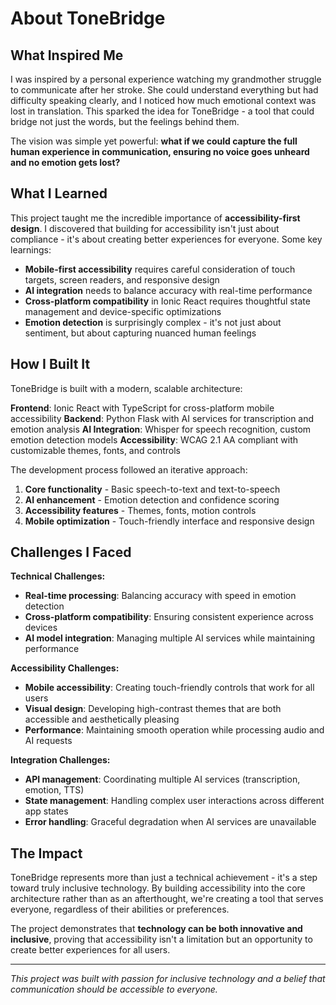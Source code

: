 # **About ToneBridge**

## **What Inspired Me**

I was inspired by a personal experience watching my grandmother struggle to communicate after her stroke. She could understand everything but had difficulty speaking clearly, and I noticed how much emotional context was lost in translation. This sparked the idea for ToneBridge - a tool that could bridge not just the words, but the feelings behind them.

The vision was simple yet powerful: **what if we could capture the full human experience in communication, ensuring no voice goes unheard and no emotion gets lost?**

## **What I Learned**

This project taught me the incredible importance of **accessibility-first design**. I discovered that building for accessibility isn't just about compliance - it's about creating better experiences for everyone. Some key learnings:

- **Mobile-first accessibility** requires careful consideration of touch targets, screen readers, and responsive design
- **AI integration** needs to balance accuracy with real-time performance
- **Cross-platform compatibility** in Ionic React requires thoughtful state management and device-specific optimizations
- **Emotion detection** is surprisingly complex - it's not just about sentiment, but about capturing nuanced human feelings

## **How I Built It**

ToneBridge is built with a modern, scalable architecture:

**Frontend**: Ionic React with TypeScript for cross-platform mobile accessibility
**Backend**: Python Flask with AI services for transcription and emotion analysis
**AI Integration**: Whisper for speech recognition, custom emotion detection models
**Accessibility**: WCAG 2.1 AA compliant with customizable themes, fonts, and controls

The development process followed an iterative approach:
1. **Core functionality** - Basic speech-to-text and text-to-speech
2. **AI enhancement** - Emotion detection and confidence scoring
3. **Accessibility features** - Themes, fonts, motion controls
4. **Mobile optimization** - Touch-friendly interface and responsive design

## **Challenges I Faced**

**Technical Challenges:**
- **Real-time processing**: Balancing accuracy with speed in emotion detection
- **Cross-platform compatibility**: Ensuring consistent experience across devices
- **AI model integration**: Managing multiple AI services while maintaining performance

**Accessibility Challenges:**
- **Mobile accessibility**: Creating touch-friendly controls that work for all users
- **Visual design**: Developing high-contrast themes that are both accessible and aesthetically pleasing
- **Performance**: Maintaining smooth operation while processing audio and AI requests

**Integration Challenges:**
- **API management**: Coordinating multiple AI services (transcription, emotion, TTS)
- **State management**: Handling complex user interactions across different app states
- **Error handling**: Graceful degradation when AI services are unavailable

## **The Impact**

ToneBridge represents more than just a technical achievement - it's a step toward truly inclusive technology. By building accessibility into the core architecture rather than as an afterthought, we're creating a tool that serves everyone, regardless of their abilities or preferences.

The project demonstrates that **technology can be both innovative and inclusive**, proving that accessibility isn't a limitation but an opportunity to create better experiences for all users.

---

*This project was built with passion for inclusive technology and a belief that communication should be accessible to everyone.*
